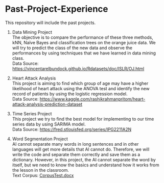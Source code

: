 # Past-Project-Experience
This repository will include the past projects.

1. Data Mining Project\
The objective is to compare the performance of these three methods, kNN, Naïve Bayes and classification trees on the orange juice data. We will try to predict the class of the new data and observe the performances by using techniques that we have learned in data mining class.\
Data Source: https://vincentarelbundock.github.io/Rdatasets/doc/ISLR/OJ.html

2. Heart Attack Analysis\
This project is aiming to find which group of age may have a higher likelihood of heart attack using the ANOVA test and identify the new record of patients by using the logistic regression model.\
Data Source: https://www.kaggle.com/rashikrahmanpritom/heart-attack-analysis-prediction-dataset

3. Time Series Project\
This project we try to find the best model for implementing to our time series data by using SARIMA model.\
Data Source: https://fred.stlouisfed.org/series/IPG2211A2N

4. Word Segmentation Project\
AI cannot separate many words in long sentences and in other languages
will get more details that AI cannot do. Therefore, we will write the code and separate them correctly and save them as a dictionary. However, in this project, the AI cannot separate the word by itself, but we need to know the basics and understand how it works from the lesson in the classroom.\
Text Corpus: [CorpusTest.docx](https://github.com/Vipavas/Past-Project-Experience/files/7917951/CorpusTest.docx)
